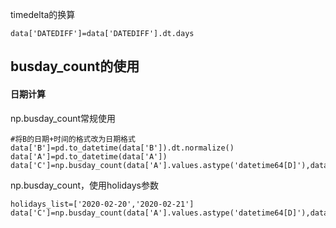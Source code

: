 timedelta的换算

    data['DATEDIFF']=data['DATEDIFF'].dt.days

## busday_count的使用

#### 日期计算
np.busday_count常规使用
    
    #将B的日期+时间的格式改为日期格式
    data['B']=pd.to_datetime(data['B']).dt.normalize()
    data['A']=pd.to_datetime(data['A'])
    data['C']=np.busday_count(data['A'].values.astype('datetime64[D]'),data['B'].values.astype('datetime64[D]'))
    
np.busday_count，使用holidays参数

    holidays_list=['2020-02-20','2020-02-21']
    data['C']=np.busday_count(data['A'].values.astype('datetime64[D]'),data['B'].values.astype('datetime64[D]'),holidays=holidays_list)
    
    
    
